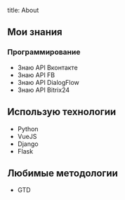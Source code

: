 title: About

## Мои знания

### Программирование

- Знаю API Вконтакте
- Знаю API FB
- Знаю API DialogFlow
- Знаю API Bitrix24

## Использую технологии

- Python
- VueJS
- Django
- Flask

## Любимые методологии

- GTD